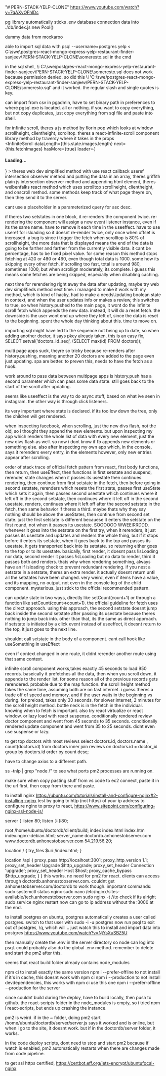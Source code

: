 "# PERN-STACK-YELP-CLONE"
https://www.youtube.com/watch?v=7qAXvOFhlDc

pg library automatically sticks .env database connection data into ./db/index.js new Pool()

dummy data from mockaroo

able to import sql data with psql --username=postgres yelp < C:\swe\postgres-react-mongo-express-yelp-restaurant-finder-sanjeev\PERN-STACK-YELP-CLONE\someresto.sql in the cmd

in the sql shell, \i C:\swe\postgres-react-mongo-express-yelp-restaurant-finder-sanjeev\PERN-STACK-YELP-CLONE\someresto.sql does not work because permission denied.
so did this \i 'C:/swe/postgres-react-mongo-express-yelp-restaurant-finder-sanjeev/PERN-STACK-YELP-CLONE/someresto.sql' and it worked. the regular slash and single quotes is key.

can import from csv in pgadmin, have to set binary path in preferences to where pgsql.exe is located. all or nothing.
if you want to copy everything, but not copy duplicates, just copy everything from sql file and paste into shell.

for infinite scroll, theres a js method by florin pop which looks at window scrollheight, clientheight, scrolltop. theres a react-infinite-scroll component library method by traversy where it takes in the props  
 <InfiniteScroll
dataLength={this.state.images.length}
next={this.fetchImages}
hasMore={true}
loader={<h4>Loading...</h4>} >
theres web dev simplified method with use react callback useref intersection observer method and putting the data in an array, theres griffith plain js intersection observer method and appending html element, theres weibenfalks react method which uses scrolltop scrollheight, clientheight, and onscroll method.
some methods keep track of what page theyre on, then they send it to the server.

cant use a placeholder in a parameterized query for asc desc.

if theres two setstates in one block, it re-renders the component twice.
re-rendering the component will assign a new event listener instance, even if its the same name. have to remove it each time in the useeffect.
have to use useref for isloading so it doesnt re-render twice, only once when offset is increased. a bug is since i trigger the fetch when scrolltop is 80% of scrollheight, the more data that is displayed means the end of the data is going to be farther and farther from the currently visible data. it cant be percentage, has to be fixed pixel value. for some reason this method stops fetching at 420 or 480 or 460, even though total data is 1000. some how its skipping every other fetch.
if scrolling too fast, total is around 980, sometimes 1000, but when scrollign moderately, its complete. i guess this means some fetches are being skipped, especially when disabling caching.

next time for rerendering right away the data after updating, maybe try web dev simplifieds method next time. i managed to make it work with my method, which is kind of hacky, had to make a needsUpdating boolean state in context, and when the user updates info or makes a review, this switches to true, so when history.pushed to the main page, it wont do the infinite scroll fetch which appends the new data. instead, it will do a reset fetch. the downside is the user wont end up where they left of, since the data is reset to the beginning. spent the whole day thinking about this. time to move on.

importing sql might have led to the sequence not being up to date, so when adding another doctor, it says pkey already taken. this is an easy fix, SELECT setval('doctors_id_seq', (SELECT max(id) FROM doctors));

multi page apps suck, theyre so tricky because re-renders after history.pushing, meaning another 20 doctors are added to the page even just updating. spa are better. to preven this, needs to have the fetch as a hook.

work around to pass data between multipage apps is history.push has a second parameter which can pass some data state.
still goes back to the start of the scroll after updating.

seems like useeffect is the way to do async stuff, based on what ive seen in instagram. the other way is through click listeners.

its very important where state is declared. if its too low down the tree, only the children will get rendered.

when inspecting facebook, when scrolling, just the new divs flash, not the old, so i thought they append the new elements. but upon inspecting my app which renders the whole list of data with every new element, just the new divs flash as well. so now i dont know if fb appends new elements or something else. also after inspecting my own app which, in the console, says it rerenders every entry, in the elements however, only new entries appear after scrolling.

order of stack trace of official fetch pattern from react, first body functions, then return, then useEffect, then functions in first setstate and suspend, rerender, state changes when it passes its usestate then continues rendering, then continue from first setstate in the fetch, then before going in second setstate, rerenders which resets the first state, passes first useState which sets it again, then passes second usestate which continues where it left off in the second setstate, then continues where it left off in the second usestate, renders, continues where it left off after the second setstate in the fetch, then same behavior if theres a third. maybe thats why they say nothing should be above the useStates, then continue from second set state. just the first setstate is different becauese it enters the setstate on the first round, not when it passes its usestate. SOOOOOO WWEEIRRDDD. whenever it goes into the setstate on the first try, when it rerenders, it just passes its usestate and updates and renders the whole thing, but if it stops before it enters its setstate, when it goes back to the top and passes its usestate, it gets transported back into its setstate. so returning either goes to the top or to its usestate. basically, first render, it doesnt pass !isLoading nor data, second render it passes !isLoading but no data to render, third it passes both and renders. thats why when rendering something, always have an if isloading check to prevent redundant rendering. if you nest a setstate in a setstate, theres an extra render. it actually doesnt return until all the setstates have been changed. very weird, even if items have a value, and its mapping, no output. not even in the console log of the child component. mysterious. just stick to the official recommended pattern.

can update state in two ways, directly like setCount(count+1) or through a function like setCount(count=>count+1). the official guideline for fetch uses the direct approach. using this approach, the second setstate doesnt jump back inside the second setstate after passing its usestate because theres nothing to jump back into. other than that, its the same as direct approach. if setstate is initiated by a click event instead of useeffect, it doesnt return to the top, it just goes to the next line.

shouldnt call setstate in the body of a component. cant call hook like useSomething in useEffect

even if context changed in one route, it didnt rerender another route using that same context.

infinite scroll component works,takes exactly 45 seconds to load 950 records. baseically it prefetches all the data, then when you scroll down, it appends to the render list. for some reason all of the previous records gets rerendered. probable due to the map function. the scroll height method takes the same time, assuming both are on fast internet. i guess theres a trade off of speed and memory. and if the user waits in the beginning vs during. for preload, takes only 30 seconds. for slower internet, 2 minutes for the scroll height method. bottle neck is in the fetch in the individual. knowing when to fetch is important. also try react virtualize or react window. or lazy load with react suspense. conditionally rendered review doctor component and went from 45 seconds to 35 seconds. conditionally rendered update component and went from 35 to 25 seconds.
didnt even use suspense or lazy.

to get top doctors with most reviews
select 
    doctors.id, 
    doctors.name , 
    count(doctors.id) 
from 
    doctors 
inner join 
    reviews 
    on doctors.id = doctor_id 
group by 
    doctors.id 
order by
    count 
desc;

have to change axios to a different path.

ss -tnlp | grep "node /" to see what ports pm2 processes are running on.

make sure when copy pasting stuff from vs code to ec2 connect, paste it in the url first, then copy from there and paste.

to install nginx https://ubuntu.com/tutorials/install-and-configure-nginx#2-installing-nginx
test by going to http (not https) of your ip address
to configure nginx to proxy to react, https://www.sitepoint.com/configuring-nginx-ssl-node-js/

server {
listen 80;
listen [::]:80;

root /home/ubuntu/doctordb/client/build;
index index.html index.htm index.nginx-debian.html;
server_name doctordb.anhonestobserver.com www.doctordb.anhonestobserver.com 54.219.56.20;

location / {
try_files $uri /index.html;
}

location /api { 
proxy_pass http://localhost:3001;
proxy_http_version 1.1;
proxy_set_header Upgrade $http_upgrade;
proxy_set_header Connection 'upgrade';
proxy_set_header Host $host;
proxy_cache_bypass $http_upgrade;
}
}
this works. no need for pm2 for react. clients can access through doctordb.anhonestobserver.com. couldnt get anhonestobserver.com/doctordb to work though.
important commands:
sudo systemctl status nginx
sudo nano /etc/nginx/sites-available/tech.anhonestobserver.com
sudo nginx -t  //to check if its alright
sudo service nginx restart
now can go to ip address without the :3000 at the end.

to install postgres on ubuntu, postgres automatically creates a user called postgres.
switch to that user with sudo -i -u postgres
now run psql
to exit out of postgres, \q, which will .. just watch this to install and import data into postgres
 https://www.youtube.com/watch?v=NjYsXuSBZ5U

then manually create the .env in the server directory so node can log into psql.
could probably also do the global .env method. remember to delete and start the pm2 after this.

seems that react build folder already contains node_modules

npm ci to install exactly the same version
npm i --prefer-offline to not install if it's in cache, this doesnt work with npm ci
npm i --production to not install devdependencies, this works with npm ci
use this one npm i --prefer-offline --production for the server

since couldnt build during the deploy, have to build locally, then push to github. the react-scripts folder in the node_modules is empty, so i tried npm i react-scripts, but ends up crashing the instance. 

pm2 is weird. if in the ~ folder, doing pm2 start /home/ubuntu/doctordb/server/server.js says it worked and is online, but when i go to the site, it doesnt work. but if in the doctordb/server folder, it works.

in the code deploy scripts, dont need to stop and start pm2 because if watch is enabled, pm2 automatically restarts when there are changes made from code pipeline.

to get ssl https certified, https://certbot.eff.org/lets-encrypt/ubuntufocal-nginx